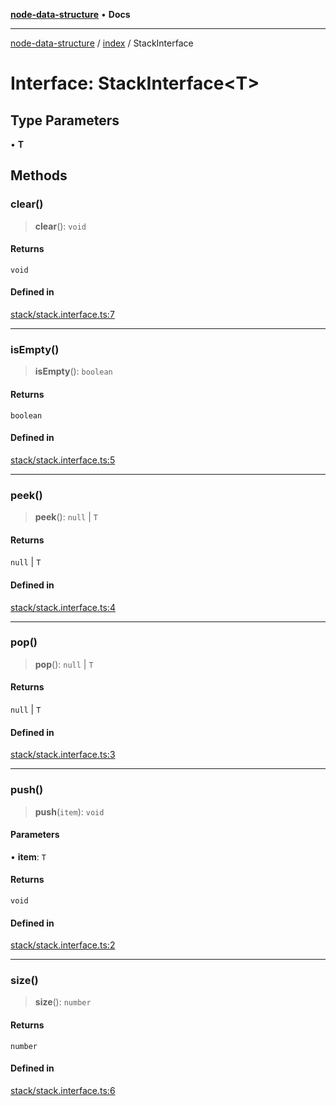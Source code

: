 [**node-data-structure**](../../README.md) • **Docs**

***

[node-data-structure](../../modules.md) / [index](../README.md) / StackInterface

# Interface: StackInterface\<T\>

## Type Parameters

• **T**

## Methods

### clear()

> **clear**(): `void`

#### Returns

`void`

#### Defined in

[stack/stack.interface.ts:7](https://github.com/jun-young1993/data-structure/blob/2668228c90ac92cf2ab348e0eddda1f2910f549d/src/stack/stack.interface.ts#L7)

***

### isEmpty()

> **isEmpty**(): `boolean`

#### Returns

`boolean`

#### Defined in

[stack/stack.interface.ts:5](https://github.com/jun-young1993/data-structure/blob/2668228c90ac92cf2ab348e0eddda1f2910f549d/src/stack/stack.interface.ts#L5)

***

### peek()

> **peek**(): `null` \| `T`

#### Returns

`null` \| `T`

#### Defined in

[stack/stack.interface.ts:4](https://github.com/jun-young1993/data-structure/blob/2668228c90ac92cf2ab348e0eddda1f2910f549d/src/stack/stack.interface.ts#L4)

***

### pop()

> **pop**(): `null` \| `T`

#### Returns

`null` \| `T`

#### Defined in

[stack/stack.interface.ts:3](https://github.com/jun-young1993/data-structure/blob/2668228c90ac92cf2ab348e0eddda1f2910f549d/src/stack/stack.interface.ts#L3)

***

### push()

> **push**(`item`): `void`

#### Parameters

• **item**: `T`

#### Returns

`void`

#### Defined in

[stack/stack.interface.ts:2](https://github.com/jun-young1993/data-structure/blob/2668228c90ac92cf2ab348e0eddda1f2910f549d/src/stack/stack.interface.ts#L2)

***

### size()

> **size**(): `number`

#### Returns

`number`

#### Defined in

[stack/stack.interface.ts:6](https://github.com/jun-young1993/data-structure/blob/2668228c90ac92cf2ab348e0eddda1f2910f549d/src/stack/stack.interface.ts#L6)
